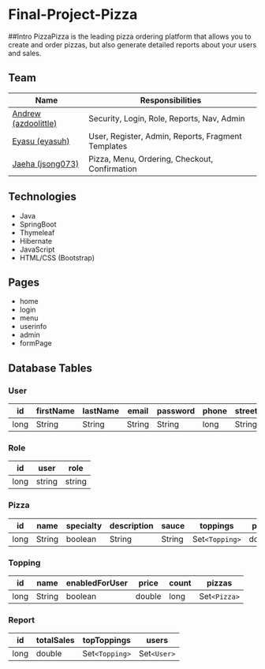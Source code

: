 # Final-Project-Pizza
##Intro
PizzaPizza is the leading pizza ordering platform that allows you to create and order pizzas, but also generate detailed reports about your users and sales.

## Team
| Name | Responsibilities |
|---|---|
| [Andrew (azdoolittle)](https://github.com/azdoolittle) | Security, Login, Role, Reports, Nav, Admin |
| [Eyasu (eyasuh)](https://github.com/eyasuh) | User, Register, Admin, Reports, Fragment Templates |
| [Jaeha (jsong073)](https://github.com/jsong073) | Pizza, Menu, Ordering, Checkout, Confirmation|

## Technologies
- Java
- SpringBoot
- Thymeleaf
- Hibernate
- JavaScript
- HTML/CSS (Bootstrap)

## Pages
- home
- login
- menu
- userinfo
- admin
- formPage

## Database Tables

### User
| id | firstName | lastName | email  | password | phone | street | city | zip | pizzas | enabled | 
|---|---|---|---|---|---|---|---|---|---|---|
| long | String | String | String | String | long | String | String | long | Set`<Pizza>` | boolean |

### Role
| id | user | role | 
|---|---|---|
| long | string | string |

### Pizza
| id | name | specialty | description | sauce | toppings | price  | user | date | image | 
|---|---|---|---|---|---|---|---|---|---|
| long | String | boolean | String | String | Set`<Topping>` | double | User | LocalDateTime | String |

### Topping
| id | name | enabledForUser | price  | count | pizzas |
|---|---|---|---|---|---|
| long | String | boolean | double | long | Set`<Pizza>` |

### Report
| id | totalSales | topToppings | users |
|---|---|---|---|
| long | double | Set`<Topping>`| Set`<User>` |
